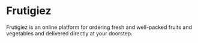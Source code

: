 # Frutigiez
Frutigiez is an online platform for ordering fresh and well-packed fruits and vegetables and delivered directly at your doorstep.
